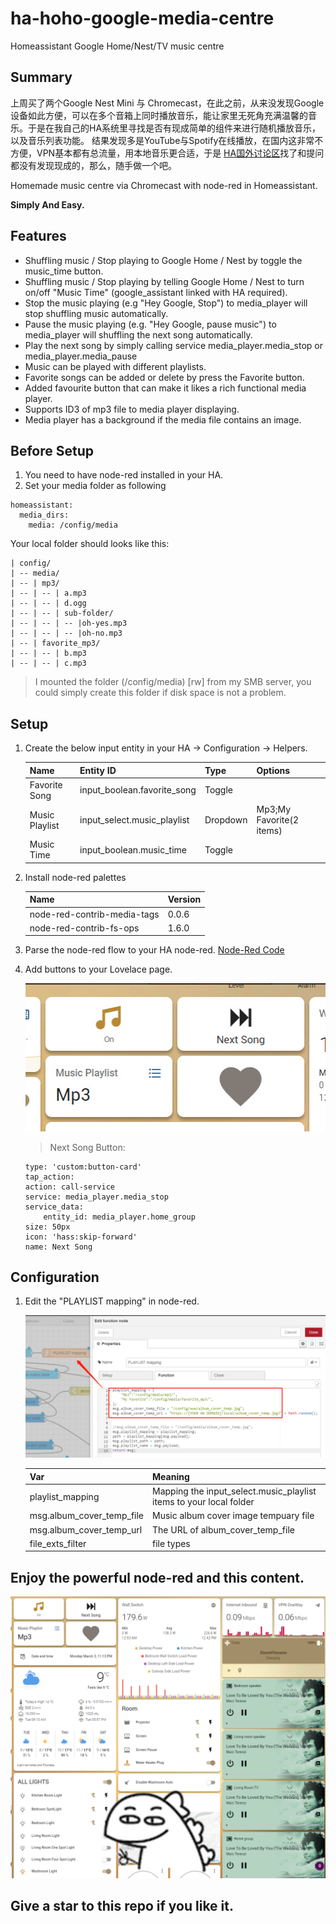 # ha-hoho-google-media-centre
Homeassistant Google Home/Nest/TV music centre

## Summary
上周买了两个Google Nest Mini 与 Chromecast，在此之前，从来没发现Google设备如此方便，可以在多个音箱上同时播放音乐，能让家里无死角充满温馨的音乐。于是在我自己的HA系统里寻找是否有现成简单的组件来进行随机播放音乐，以及音乐列表功能。
结果发现多是YouTube与Spotify在线播放，在国内这非常不方便，VPN基本都有总流量，用本地音乐更合适，于是 [HA国外讨论区](https://community.home-assistant.io/t/m3u-playlists-in-media-browser/243231/31)找了和提问都没有发现现成的，那么，随手做一个吧。

Homemade music centre via Chromecast with node-red in Homeassistant.

**Simply And Easy.**

## Features

- Shuffling music / Stop playing to Google Home / Nest by toggle the music_time button.
- Shuffling music / Stop playing by telling Google Home / Nest to turn on/off "Music Time" (google_assistant linked with HA required).
- Stop the music playing (e.g "Hey Google, Stop") to media_player will stop shuffling music automatically.
- Pause the music playing (e.g. "Hey Google, pause music") to media_player will shuffling the next song automatically.
- Play the next song by simply calling service media_player.media_stop or media_player.media_pause
- Music can be played with different playlists.
- Favorite songs can be added or delete by press the Favorite button.
- Added favourite button that can make it likes a rich functional media player.
- Supports ID3 of mp3 file to media player displaying.
- Media player has a background if the media file contains an image.

## Before Setup

1. You need to have node-red installed in your HA.
2. Set your media folder as following
```
homeassistant:
  media_dirs:
    media: /config/media
```

Your local folder should looks like this:
```
| config/
| -- media/
| -- | mp3/
| -- | -- | a.mp3
| -- | -- | d.ogg
| -- | -- | sub-folder/
| -- | -- | -- |oh-yes.mp3
| -- | -- | -- |oh-no.mp3
| -- | favorite_mp3/
| -- | -- | b.mp3
| -- | -- | c.mp3
```
> I mounted the folder (/config/media) [rw] from my SMB server, you could simply create this folder if disk space is not a problem.

## Setup

1. Create the below input entity in your HA -> Configuration -> Helpers.

    Name|Entity ID|Type|Options
    ---|---|---|---
    Favorite Song|input_boolean.favorite_song|Toggle
    Music Playlist|input_select.music_playlist|Dropdown|Mp3;My Favorite(2 items)
    Music Time|input_boolean.music_time|Toggle

2. Install node-red palettes

    Name|Version
    ---|---
    node-red-contrib-media-tags|0.0.6
    node-red-contrib-fs-ops|1.6.0


3. Parse the node-red flow to your HA node-red.
[Node-Red Code](node-red.txt)

4. Add buttons to your Lovelace page.

    ![lovelace](images/buttons.png)

    > Next Song Button:
    ```
    type: 'custom:button-card'
    tap_action:
    action: call-service
    service: media_player.media_stop
    service_data:
        entity_id: media_player.home_group
    size: 50px
    icon: 'hass:skip-forward'
    name: Next Song
    ```

## Configuration

1. Edit the "PLAYLIST mapping" in node-red.

    ![Edit](images/playlist_mapping.png)

    Var|Meaning
    ---|---
    playlist_mapping|Mapping the input_select.music_playlist items to your local folder
    msg.album_cover_temp_file|Music album cover image tempuary file
    msg.album_cover_temp_url|The URL of album_cover_temp_file
    file_exts_filter|file types

## Enjoy the powerful node-red and this content.


![Mine](images/screen.png)


## Give a star to this repo if you like it.